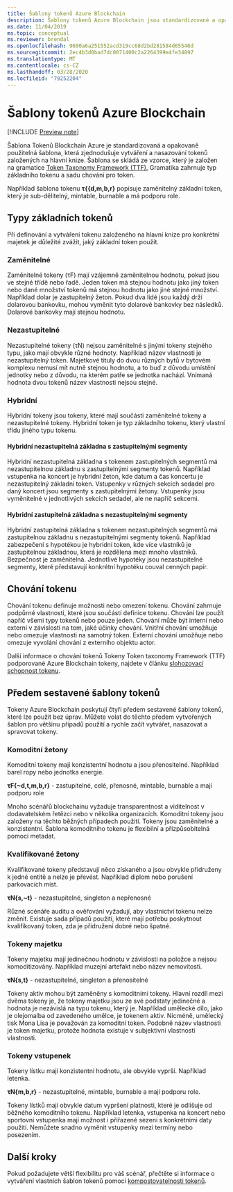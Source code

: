 ```yaml
---
title: Šablony tokenů Azure Blockchain
description: Šablony tokenů Azure Blockchain jsou standardizované a opakovaně použitelné šablony, které zjednodušují vytváření a nasazování tokenů založených na hlavní knize.
ms.date: 11/04/2019
ms.topic: conceptual
ms.reviewer: brendal
ms.openlocfilehash: 9600a6a251552acd319cc68d2bd281584d65546d
ms.sourcegitcommit: 2ec4b3d0bad7dc0071400c2a2264399e4fe34897
ms.translationtype: MT
ms.contentlocale: cs-CZ
ms.lasthandoff: 03/28/2020
ms.locfileid: "79252204"
---
```

# <a name="azure-blockchain-tokens-templates"></a>Šablony tokenů Azure Blockchain

[!INCLUDE [Preview note](./includes/preview.md)]

Šablona Tokenů Blockchain Azure je standardizovaná a opakovaně použitelná šablona, která zjednodušuje vytváření a nasazování tokenů založených na hlavní knize. Šablona se skládá ze vzorce, který je založen na gramatice [Token Taxonomy Framework (TTF).](overview.md#token-taxonomy-framework) Gramatika zahrnuje typ základního tokenu a sadu chování pro token.  

Například šablona tokenu **τ{{d,m,b,r}** popisuje zaměnitelný základní token, který je sub-dělitelný, mintable, burnable a má podporu role.
  
## <a name="base-token-types"></a>Typy základních tokenů

Při definování a vytváření tokenu založeného na hlavní knize pro konkrétní majetek je důležité zvážit, jaký základní token použít.

### <a name="fungible"></a>Zaměnitelné

Zaměnitelné tokeny (τF) mají vzájemně zaměnitelnou hodnotu, pokud jsou ve stejné třídě nebo řadě. Jeden token má stejnou hodnotu jako jiný token nebo dané množství tokenů má stejnou hodnotu jako jiné stejné množství. Například dolar je zastupitelný žeton. Pokud dva lidé jsou každý drží dolarovou bankovku, mohou vyměnit tyto dolarové bankovky bez následků. Dolarové bankovky mají stejnou hodnotu. 

### <a name="non-fungible"></a>Nezastupitelné

Nezastupitelné tokeny (τN) nejsou zaměnitelné s jinými tokeny stejného typu, jako mají obvykle různé hodnoty. Například název vlastnosti je nezastupitelný token. Majetkové tituly do dvou různých bytů v bytovém komplexu nemusí mít nutně stejnou hodnotu, a to buď z důvodu umístění jednotky nebo z důvodu, na kterém patře se jednotka nachází. Vnímaná hodnota dvou tokenů název vlastnosti nejsou stejné.

### <a name="hybrid"></a>Hybridní

Hybridní tokeny jsou tokeny, které mají součásti zaměnitelné tokeny a nezastupitelné tokeny. Hybridní token je typ základního tokenu, který vlastní třídu jiného typu tokenu.

#### <a name="hybrid-non-fungible-base-with-fungible-segments"></a>Hybridní nezastupitelná základna s zastupitelnými segmenty

Hybridní nezastupitelná základna s tokenem zastupitelných segmentů má nezastupitelnou základnu s zastupitelnými segmenty tokenů.
Například vstupenka na koncert je hybridní žeton, kde datum a čas koncertu je nezastupitelný základní token. Vstupenky v různých sekcích sedadel pro daný koncert jsou segmenty s zastupitelnými žetony. Vstupenky jsou vyměnitelné v jednotlivých sekcích sedadel, ale ne napříč sekcemi.

#### <a name="hybrid-fungible-base-with-non-fungible-segments"></a>Hybridní zastupitelná základna s nezastupitelnými segmenty

Hybridní zastupitelná základna s tokenem nezastupitelných segmentů má zastupitelnou základnu s nezastupitelnými segmenty tokenů. Například zabezpečení s hypotékou je hybridní token, kde více vlastníků je zastupitelnou základnou, která je rozdělena mezi mnoho vlastníků. Bezpečnost je zaměnitelná. Jednotlivé hypotéky jsou nezastupitelné segmenty, které představují konkrétní hypotéku couval cenných papír.

## <a name="token-behaviors"></a>Chování tokenu

Chování tokenu definuje možnosti nebo omezení tokenu. Chování zahrnuje podpůrné vlastnosti, které jsou součástí definice tokenu. Chování lze použít napříč všemi typy tokenů nebo pouze jeden. Chování může být interní nebo externí v závislosti na tom, jaké účinky chování. Vnitřní chování umožňuje nebo omezuje vlastnosti na samotný token. Externí chování umožňuje nebo omezuje vyvolání chování z externího objektu actor.

Další informace o chování tokenů Tokeny Token taxonomy Framework (TTF) podporované Azure Blockchain tokeny, najdete v článku [slohozovací schopnost tokenu](composability.md).

## <a name="pre-built-token-templates"></a>Předem sestavené šablony tokenů

Tokeny Azure Blockchain poskytují čtyři předem sestavené šablony tokenů, které lze použít bez úprav. Můžete volat do těchto předem vytvořených šablon pro většinu případů použití a rychle začít vytvářet, nasazovat a spravovat tokeny.

### <a name="commodity-tokens"></a>Komoditní žetony

Komoditní tokeny mají konzistentní hodnotu a jsou přenositelné. Například barel ropy nebo jednotka energie.

**τF{~d,t,m,b,r}** - zastupitelné, celé, přenosné, mintable, burnable a mají podporu role

Mnoho scénářů blockchainu vyžaduje transparentnost a viditelnost v dodavatelském řetězci nebo v několika organizacích. Komoditní tokeny jsou založeny na těchto běžných případech použití. Tokeny jsou zaměnitelné a konzistentní. Šablona komoditního tokenu je flexibilní a přizpůsobitelná pomocí metadat.

### <a name="qualified-tokens"></a>Kvalifikované žetony

Kvalifikované tokeny představují něco získaného a jsou obvykle přidruženy k jedné entitě a nelze je převést. Například diplom nebo porušení parkovacích míst.

**τN{s,~t}** - nezastupitelné, singleton a nepřenosné

Různé scénáře auditu a ověřování vyžadují, aby vlastnictví tokenu nelze změnit. Existuje sada případů použití, které mají potřebu poskytnout kvalifikovaný token, zda je přidružení dobré nebo špatné.

### <a name="asset-tokens"></a>Tokeny majetku

Tokeny majetku mají jedinečnou hodnotu v závislosti na položce a nejsou komoditizovány. Například muzejní artefakt nebo název nemovitosti.

**τN{s,t}** - nezastupitelné, singleton a přenositelné

Tokeny aktiv mohou být zaměněny s komoditními tokeny. Hlavní rozdíl mezi dvěma tokeny je, že tokeny majetku jsou ze své podstaty jedinečné a hodnota je nezávislá na typu tokenu, který je. Například umělecké dílo, jako je olejomalba od zavedeného umělce, je tokenem aktiv. Nicméně, umělecký tisk Mona Lisa je považován za komoditní token. Podobně název vlastnosti je token majetku, protože hodnota existuje v subjektivní vlastnosti vlastnosti.

### <a name="ticket-tokens"></a>Tokeny vstupenek

Tokeny lístku mají konzistentní hodnotu, ale obvykle vyprší. Například letenka.

**τN{m,b,r}** - nezastupitelné, mintable, burnable a mají podporu role.

Tokeny lístků mají obvykle datum vypršení platnosti, které je odlišuje od běžného komoditního tokenu. Například letenka, vstupenka na koncert nebo sportovní vstupenka mají možnost i přiřazené sezení s konkrétními daty použití. Nemůžete snadno vyměnit vstupenky mezi termíny nebo posezením.

## <a name="next-steps"></a>Další kroky

Pokud požadujete větší flexibilitu pro váš scénář, přečtěte si informace o vytváření vlastních šablon tokenů pomocí [kompostovatelnosti tokenů](composability.md).
